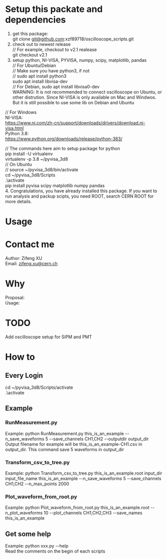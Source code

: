 # Setup this packate and dependencies
1. get this package:  
git clone git@github.com:xzf89718/oscilloscope_scripts.git   
2. check out to newest release  
// For example, checkout to v2.1 realease  
git checkout v2.1  
3. setup python, NI-VISA, PYVISA, numpy, scipy, matplotlib, pandas  
// For Ubuntu/Debian  
// Make sure you have python3, if not  
// sudo apt install python3  
 sudo apt install libvisa-dev   
// For Debian, sudo apt install libvisa0-dev    
WARNING: It is not recommended to connect oscilloscope on Ubuntu, or other distrution. Since NI-VISA is only available on Mac and Windwos. But it is still possible to use some lib on Debian and Ubuntu

// For Windows  
NI-VISA:  
https://www.ni.com/zh-cn/support/downloads/drivers/download.ni-visa.html  
Python 3.8:  
https://www.python.org/downloads/release/python-383/  

// The commands here aim to setup package for python  
pip install -U virtualenv  
virtualenv -p 3.8 ~/pyvisa_3d8  
// On Ubuntu  
// source ~/pyvisa_3d8/bin/activate  
cd ~/pyvisa_3d8/Scripts  
.\activate   
pip install pyvisa scipy matplotlib numpy pandas  
4. Congratulations, you have already installed this package. If you want to run analysis and packup scipts, you need ROOT, search CERN ROOT for more details.    
# Usage
# Contact me
Author: Zifeng XU  
Email: zifeng.xu@cern.ch
# Why
Proposal:     
Usage:   
# TODO
Add oscilloscope setup for SiPM and PMT  
# How to
## Every Login
cd ~/pyvisa_3d8/Scripts/activate    
.\activate  
## Example
### RunMeasurement.py 
Example: python RunMeasurement.py this_is_an_example --n_save_waveforms 5 --save_channels CH1,CH2 --outputdir output_dir    
Output filename for example will be this_is_an_example-CH1.csv in output_dir. This command save 5 waveforms in output_dir  
### Transform_csv_to_tree.py
Example: python Transform_csv_to_tree.py this_is_an_example.root input_dir input_file_name this_is_an_example --n_save_waveforms 5 --save_channels CH1,CH2 --n_max_points 2000  
### Plot_waveform_from_root.py  
Example: python Plot_waveform_from_root.py this_is_an_example.root --n_plot_waveforms 10 --plot_channels CH1,CH2,CH3 --save_names this_is_an_example
## Get some help
Example: python  xxx.py --help  
Read the comments on the begin of each scripts  

